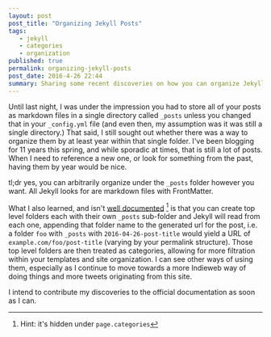 ```yaml
---
layout: post
post_title: "Organizing Jekyll Posts"
tags:
   - jekyll
   - categories
   - organization
published: true
permalink: organizing-jekyll-posts
post_date: 2016-4-26 22:44
summary: Sharing some recent discoveries on how you can organize Jekyll posts beyond a single _posts directory.
---
```


 Until last night, I was under the impression you had to store all of your posts as markdown files in a single directory called `_posts` unless you changed that in your `_config.yml` file (and even then, my assumption was it was still a single directory.) That said, I still sought out whether there was a way to organize them by at least year within that single folder. I've been blogging for 11 years this spring, and while sporadic at times, that is still a lot of posts. When I need to reference a new one, or look for something from the past, having them by year would be nice.

 tl;dr yes, you can arbitrarily organize under the `_posts` folder however you want. All Jekyll looks for are markdown files with FrontMatter.

 What I also learned, and isn't [well documented](https://jekyllrb.com/docs/variables/) [^1] is that you can create top level folders each with their own `_posts` sub-folder and Jekyll will read from each one, appending that folder name to the generated url for the post, i.e. a folder `foo` with `_posts` with `2016-04-26-post-title` would yield a URL of `example.com/foo/post-title` (varying by your permalink structure). Those top level folders are then treated as categories, allowing for more filtration within your templates and site organization. I can see other ways of using them, especially as I continue to move towards a more Indieweb way of doing things and more tweets originating from this site.

 I intend to contribute my discoveries to the official documentation as soon as I can.

[^1]: Hint: it's hidden under `page.categories`

<a href="https://brid.gy/publish/twitter"></a>
